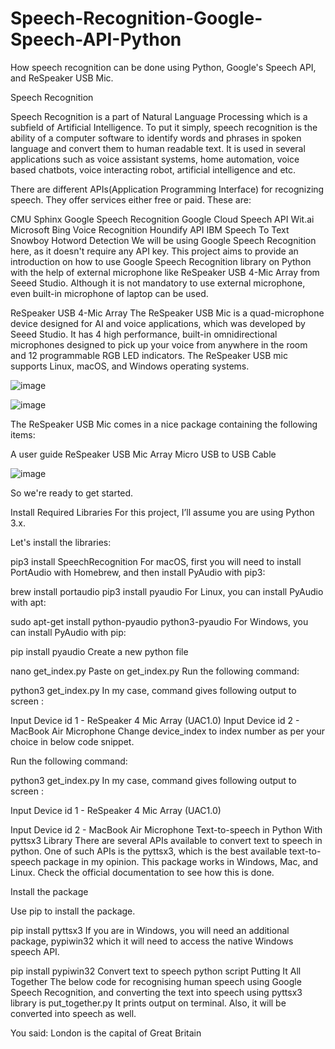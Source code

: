 # Speech-Recognition-Google-Speech-API-Python
How speech recognition can be done using Python, Google's Speech API, and ReSpeaker USB Mic.

Speech Recognition

Speech Recognition is a part of Natural Language Processing which is a subfield of Artificial Intelligence. To put it simply, speech recognition is the ability of a computer software to identify words and phrases in spoken language and convert them to human readable text. It is used in several applications such as voice assistant systems, home automation, voice based chatbots, voice interacting robot, artificial intelligence and etc.

There are different APIs(Application Programming Interface) for recognizing speech. They offer services either free or paid. These are:

CMU Sphinx
Google Speech Recognition
Google Cloud Speech API
Wit.ai
Microsoft Bing Voice Recognition
Houndify API
IBM Speech To Text
Snowboy Hotword Detection
We will be using Google Speech Recognition here, as it doesn't require any API key. This project aims to provide an introduction on how to use Google Speech Recognition library on Python with the help of external microphone like ReSpeaker USB 4-Mic Array from Seeed Studio. Although it is not mandatory to use external microphone, even built-in microphone of laptop can be used.

ReSpeaker USB 4-Mic Array
The ReSpeaker USB Mic is a quad-microphone device designed for AI and voice applications, which was developed by Seeed Studio. It has 4 high performance, built-in omnidirectional microphones designed to pick up your voice from anywhere in the room and 12 programmable RGB LED indicators. The ReSpeaker USB mic supports Linux, macOS, and Windows operating systems.

![image](https://user-images.githubusercontent.com/67792642/120223594-59295880-c231-11eb-874a-ab954b13c29f.png)

![image](https://user-images.githubusercontent.com/67792642/120223645-6fcfaf80-c231-11eb-824f-b7ce934b5317.png)

The ReSpeaker USB Mic comes in a nice package containing the following items:

A user guide
 ReSpeaker USB Mic Array
Micro USB to USB Cable

![image](https://user-images.githubusercontent.com/67792642/120223734-9392f580-c231-11eb-9c1b-6f6c8e39e65d.png)

So we're ready to get started.

Install Required Libraries
For this project, I’ll assume you are using Python 3.x.

Let's install the libraries:

pip3 install SpeechRecognition
For macOS, first you will need to install PortAudio with Homebrew, and then install PyAudio with pip3:

brew install portaudio
pip3 install pyaudio
For Linux, you can install PyAudio with apt:

sudo apt-get install python-pyaudio python3-pyaudio
For Windows, you can install PyAudio with pip:

pip install pyaudio
Create a new python file 

nano get_index.py
Paste on get_index.py
Run the following command:

python3 get_index.py
In my case, command gives following output to screen :

Input Device id 1 - ReSpeaker 4 Mic Array (UAC1.0)
Input Device id 2 - MacBook Air Microphone
Change device_index to index number as per your choice in below code snippet.

Run the following command:

python3 get_index.py
In my case, command gives following output to screen :

Input Device id 1 - ReSpeaker 4 Mic Array (UAC1.0)

Input Device id 2 - MacBook Air Microphone
Text-to-speech in Python With pyttsx3 Library
There are several APIs available to convert text to speech in python. One of such APIs is the pyttsx3, which is the best available text-to-speech package in my opinion. This package works in Windows, Mac, and Linux. Check the official documentation to see how this is done.

Install the package

Use pip to install the package.

pip install pyttsx3
If you are in Windows, you will need an additional package, pypiwin32 which it will need to access the native Windows speech API.

pip install pypiwin32
Convert text to speech python script
Putting It All Together
The below code for recognising human speech using Google Speech Recognition, and converting the text into speech using pyttsx3 library is put_together.py
It prints output on terminal. Also, it will be converted into speech as well.

You said: London is the capital of Great Britain
